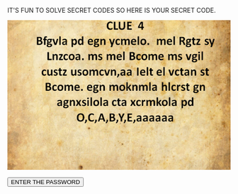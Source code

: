 IT'S FUN TO SOLVE SECRET CODES SO HERE IS YOUR SECRET CODE.


![](d.PNG)



<a href=""> <button>ENTER THE PASSWORD</button></a>
